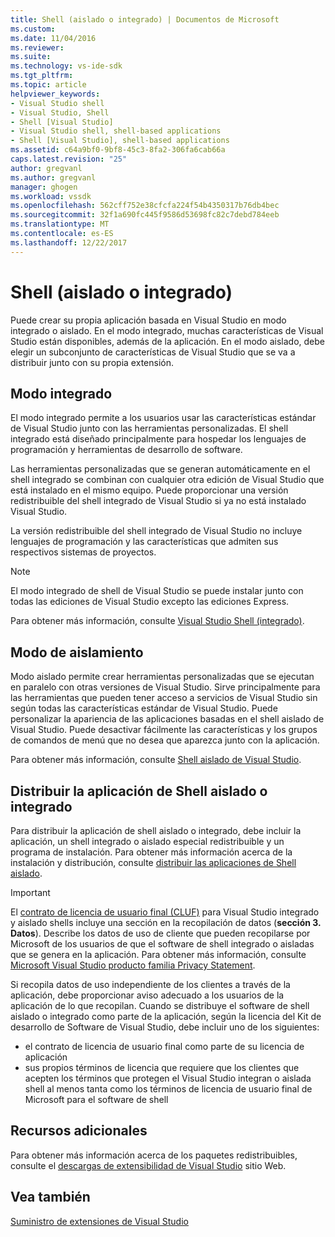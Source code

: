 ```yaml
---
title: Shell (aislado o integrado) | Documentos de Microsoft
ms.custom: 
ms.date: 11/04/2016
ms.reviewer: 
ms.suite: 
ms.technology: vs-ide-sdk
ms.tgt_pltfrm: 
ms.topic: article
helpviewer_keywords:
- Visual Studio shell
- Visual Studio, Shell
- Shell [Visual Studio]
- Visual Studio shell, shell-based applications
- Shell [Visual Studio], shell-based applications
ms.assetid: c64a9bf0-9bf8-45c3-8fa2-306fa6cab66a
caps.latest.revision: "25"
author: gregvanl
ms.author: gregvanl
manager: ghogen
ms.workload: vssdk
ms.openlocfilehash: 562cff752e38cfcfa224f54b4350317b76db4bec
ms.sourcegitcommit: 32f1a690fc445f9586d53698fc82c7debd784eeb
ms.translationtype: MT
ms.contentlocale: es-ES
ms.lasthandoff: 12/22/2017
---
```

# <a name="shell-isolated-or-integrated"></a>Shell (aislado o integrado)
Puede crear su propia aplicación basada en Visual Studio en modo integrado o aislado. En el modo integrado, muchas características de Visual Studio están disponibles, además de la aplicación. En el modo aislado, debe elegir un subconjunto de características de Visual Studio que se va a distribuir junto con su propia extensión.  
  
## <a name="integrated-mode"></a>Modo integrado  
 El modo integrado permite a los usuarios usar las características estándar de Visual Studio junto con las herramientas personalizadas. El shell integrado está diseñado principalmente para hospedar los lenguajes de programación y herramientas de desarrollo de software.  
  
 Las herramientas personalizadas que se generan automáticamente en el shell integrado se combinan con cualquier otra edición de Visual Studio que está instalado en el mismo equipo. Puede proporcionar una versión redistribuible del shell integrado de Visual Studio si ya no está instalado Visual Studio.  
  
 La versión redistribuible del shell integrado de Visual Studio no incluye lenguajes de programación y las características que admiten sus respectivos sistemas de proyectos.  
  
> [!NOTE]
>  El modo integrado de shell de Visual Studio se puede instalar junto con todas las ediciones de Visual Studio excepto las ediciones Express.  
  
 Para obtener más información, consulte [Visual Studio Shell (integrado)](visual-studio-shell-integrated.md).  
  
## <a name="isolated-mode"></a>Modo de aislamiento  
 Modo aislado permite crear herramientas personalizadas que se ejecutan en paralelo con otras versiones de Visual Studio. Sirve principalmente para las herramientas que pueden tener acceso a servicios de Visual Studio sin según todas las características estándar de Visual Studio. Puede personalizar la apariencia de las aplicaciones basadas en el shell aislado de Visual Studio. Puede desactivar fácilmente las características y los grupos de comandos de menú que no desea que aparezca junto con la aplicación.  
  
 Para obtener más información, consulte [Shell aislado de Visual Studio](visual-studio-isolated-shell.md).  
  
## <a name="distributing-your-integrated-or-isolated-shell-application"></a>Distribuir la aplicación de Shell aislado o integrado  
 Para distribuir la aplicación de shell aislado o integrado, debe incluir la aplicación, un shell integrado o aislado especial redistribuible y un programa de instalación. Para obtener más información acerca de la instalación y distribución, consulte [distribuir las aplicaciones de Shell aislado](distributing-isolated-shell-applications.md).  
  
> [!IMPORTANT]
>  El [contrato de licencia de usuario final (CLUF)](https://www.visualstudio.com/en-us/support/legal/mt171552) para Visual Studio integrado y aislado shells incluye una sección en la recopilación de datos (**sección 3. Datos**).  Describe los datos de uso de cliente que pueden recopilarse por Microsoft de los usuarios de que el software de shell integrado o aisladas que se genera en la aplicación. Para obtener más información, consulte [Microsoft Visual Studio producto familia Privacy Statement](https://www.visualstudio.com/en-us/dn948229).  
>   
>  Si recopila datos de uso independiente de los clientes a través de la aplicación, debe proporcionar aviso adecuado a los usuarios de la aplicación de lo que recopilan.  Cuando se distribuye el software de shell aislado o integrado como parte de la aplicación, según la licencia del Kit de desarrollo de Software de Visual Studio, debe incluir uno de los siguientes:  
>   
>  -   el contrato de licencia de usuario final como parte de su licencia de aplicación  
> -   sus propios términos de licencia que requiere que los clientes que acepten los términos que protegen el Visual Studio integran o aislada shell al menos tanta como los términos de licencia de usuario final de Microsoft para el software de shell  
  
## <a name="additional-resources"></a>Recursos adicionales  
 Para obtener más información acerca de los paquetes redistribuibles, consulte el [descargas de extensibilidad de Visual Studio](http://go.microsoft.com/fwlink/?LinkID=119298) sitio Web.  
  
## <a name="see-also"></a>Vea también  
 [Suministro de extensiones de Visual Studio](../shipping-visual-studio-extensions.md)